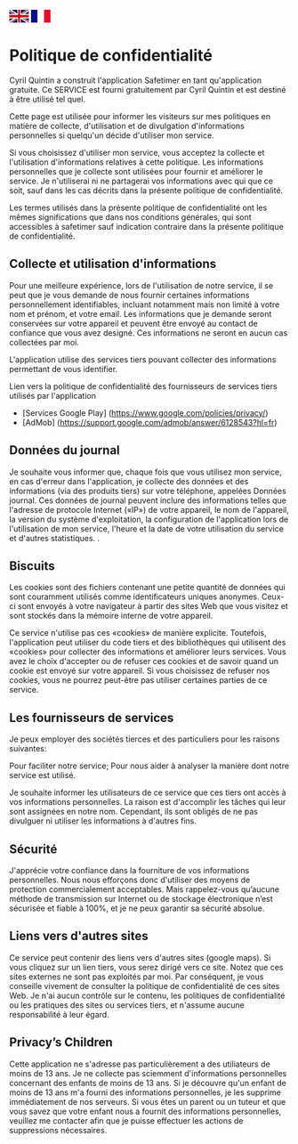 [![Consult in English](images/uk.png)](en)
[![Voir en français](images/fr.png)](index)

# Politique de confidentialité

Cyril Quintin a construit l'application Safetimer en tant qu'application gratuite. Ce SERVICE est fourni gratuitement par Cyril Quintin et est destiné à être utilisé tel quel.

Cette page est utilisée pour informer les visiteurs sur mes politiques en matière de collecte, d'utilisation et de divulgation d'informations personnelles si quelqu'un décide d'utiliser mon service.

Si vous choisissez d'utiliser mon service, vous acceptez la collecte et l'utilisation d'informations relatives à cette politique. Les informations personnelles que je collecte sont utilisées pour fournir et améliorer le service. Je n'utiliserai ni ne partagerai vos informations avec qui que ce soit, sauf dans les cas décrits dans la présente politique de confidentialité.

Les termes utilisés dans la présente politique de confidentialité ont les mêmes significations que dans nos conditions générales, qui sont accessibles à safetimer sauf indication contraire dans la présente politique de confidentialité.

## Collecte et utilisation d'informations

Pour une meilleure expérience, lors de l'utilisation de notre service, il se peut que je vous demande de nous fournir certaines informations personnellement identifiables, incluant notamment mais non limité à votre nom et prénom, et votre email. Les informations que je demande seront conservées sur votre appareil et peuvent être envoyé au contact de confiance que vous avez designé. Ces informations ne seront en aucun cas collectées par moi.

L'application utilise des services tiers pouvant collecter des informations permettant de vous identifier.

Lien vers la politique de confidentialité des fournisseurs de services tiers utilisés par l'application

* [Services Google Play] (https://www.google.com/policies/privacy/)
* [AdMob] (https://support.google.com/admob/answer/6128543?hl=fr)

## Données du journal

Je souhaite vous informer que, chaque fois que vous utilisez mon service, en cas d'erreur dans l'application, je collecte des données et des informations (via des produits tiers) sur votre téléphone, appelées Données journal. Ces données de journal peuvent inclure des informations telles que l'adresse de protocole Internet («IP») de votre appareil, le nom de l'appareil, la version du système d'exploitation, la configuration de l'application lors de l'utilisation de mon service, l'heure et la date de votre utilisation du service et d'autres statistiques. .

## Biscuits

Les cookies sont des fichiers contenant une petite quantité de données qui sont couramment utilisés comme identificateurs uniques anonymes. Ceux-ci sont envoyés à votre navigateur à partir des sites Web que vous visitez et sont stockés dans la mémoire interne de votre appareil.

Ce service n'utilise pas ces «cookies» de manière explicite. Toutefois, l'application peut utiliser du code tiers et des bibliothèques qui utilisent des «cookies» pour collecter des informations et améliorer leurs services. Vous avez le choix d'accepter ou de refuser ces cookies et de savoir quand un cookie est envoyé sur votre appareil. Si vous choisissez de refuser nos cookies, vous ne pourrez peut-être pas utiliser certaines parties de ce service.

## Les fournisseurs de services

Je peux employer des sociétés tierces et des particuliers pour les raisons suivantes:

Pour faciliter notre service;
Pour nous aider à analyser la manière dont notre service est utilisé.

Je souhaite informer les utilisateurs de ce service que ces tiers ont accès à vos informations personnelles. La raison est d'accomplir les tâches qui leur sont assignées en notre nom. Cependant, ils sont obligés de ne pas divulguer ni utiliser les informations à d'autres fins.

## Sécurité

J'apprécie votre confiance dans la fourniture de vos informations personnelles. Nous nous efforçons donc d'utiliser des moyens de protection commercialement acceptables. Mais rappelez-vous qu’aucune méthode de transmission sur Internet ou de stockage électronique n’est sécurisée et fiable à 100%, et je ne peux garantir sa sécurité absolue.

## Liens vers d'autres sites

Ce service peut contenir des liens vers d'autres sites (google maps). Si vous cliquez sur un lien tiers, vous serez dirigé vers ce site. Notez que ces sites externes ne sont pas exploités par moi. Par conséquent, je vous conseille vivement de consulter la politique de confidentialité de ces sites Web. Je n'ai aucun contrôle sur le contenu, les politiques de confidentialité ou les pratiques des sites ou services tiers, et n'assume aucune responsabilité à leur égard.

## Privacy’s Children

Cette application ne s'adresse pas particulièrement a des utiliateurs de moins de 13 ans.
Je ne collecte pas sciemment d'informations personnelles concernant des enfants de moins de 13 ans.
Si je découvre qu'un enfant de moins de 13 ans m'a fourni des informations personnelles, je les supprime immédiatement de nos serveurs.
Si vous êtes un parent ou un tuteur et que vous savez que votre enfant nous a fournit des informations personnelles, veuillez me contacter afin que je puisse effectuer les actions de suppressions nécessaires.
